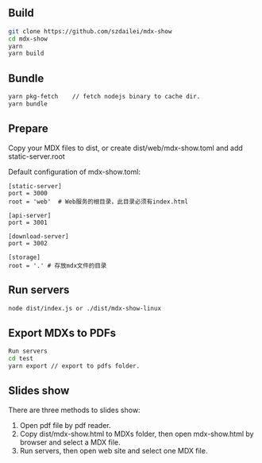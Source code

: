## Build

```bash
git clone https://github.com/szdailei/mdx-show
cd mdx-show
yarn
yarn build
```

## Bundle

```bash
yarn pkg-fetch    // fetch nodejs binary to cache dir.
yarn bundle
```
## Prepare 

Copy your MDX files to dist, or create dist/web/mdx-show.toml and add static-server.root

Default configuration of mdx-show.toml:
```
[static-server]
port = 3000
root = 'web'  # Web服务的根目录，此目录必须有index.html

[api-server]
port = 3001

[download-server]
port = 3002

[storage]
root = '.' # 存放mdx文件的目录
```

## Run servers

```bash
node dist/index.js or ./dist/mdx-show-linux
```

## Export MDXs to PDFs

```bash
Run servers
cd test
yarn export // export to pdfs folder.
```

## Slides show 

There are three methods to slides show:
1. Open pdf file by pdf reader.
2. Copy dist/mdx-show.html to MDXs folder, then open mdx-show.html by browser and select a MDX file.
3. Run servers, then open web site and select one MDX file.
